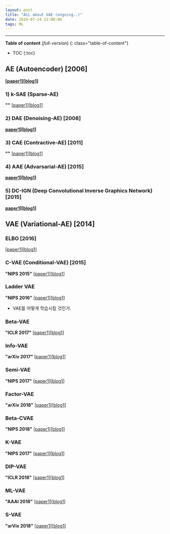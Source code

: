 ```yaml
---
layout: post
title: "ALL about VAE (ongoing..)"
date: 2019-07-24 12:00:00
tags: ML
---
```


<!--more-->

---

**Table of content** (*full-version*)
{: class="table-of-content"}
* TOC
{:toc}

## AE (Autoencoder) [2006]
**[[paper1](https://pdfs.semanticscholar.org/c50d/ca78e97e335d362d6b991ae0e1448914e9a3.pdf)][[blog1]()]**


### 1) k-SAE (Sparse-AE)
**""** [[paper1](https://arxiv.org/pdf/1312.5663.pdf)][[blog1]()]


### 2) DAE (Denoising-AE) [2008]
**[paper1]()][[blog1]()]**


### 3) CAE (Contractive-AE) [2011]
**""** [[paper1](http://www.icml-2011.org/papers/455_icmlpaper.pdf)][[blog1]()]


### 4) AAE (Advarsarial-AE) [2015]
**[paper1]()][[blog1]()]**


### 5) DC-IGN (Deep Convolutional Inverse Graphics Network) [2015]
**[paper1]()][[blog1]()]**


## VAE (Variational-AE) [2014]

### ELBO [2016]
[[paper1]()][[blog1]()]


### C-VAE (Conditional-VAE) [2015]
**"NIPS 2015"** [[paper1]()][[blog1]()]


### Ladder VAE
**"NIPS 2016"** [[paper1](https://arxiv.org/pdf/1602.02282.pdf)][[blog1](https://m.blog.naver.com/PostView.nhn?blogId=hist0134&logNo=221048568154&proxyReferer=https%3A%2F%2Fwww.google.com%2F)]

- VAE를 어떻게 학습시킬 것인가.


### Beta-VAE
**"ICLR 2017"** [[paper1]()][[blog1]()]


### Info-VAE
**"arXiv 2017"** [[paper1]()][[blog1]()]


### Semi-VAE
**"NIPS 2017"** [[paper1]()][[blog1]()]


### Factor-VAE
**"arXiv 2018"** [[paper1]()][[blog1]()]


### Beta-CVAE
**"NIPS 2018"** [[paper1]()][[blog1]()]


### K-VAE
**"NIPS 2017"** [[paper1]()][[blog1]()]


### DIP-VAE
**"ICLR 2018"** [[paper1]()][[blog1]()]


### ML-VAE
**"AAAI 2018"** [[paper1]()][[blog1]()]


### S-VAE
**"arVix 2018"** [[paper1]()][[blog1]()]
